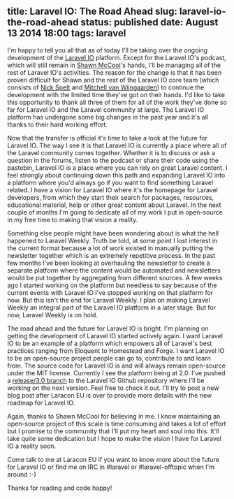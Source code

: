 title: Laravel IO: The Road Ahead
slug: laravel-io-the-road-ahead
status: published
date: August 13 2014 18:00
tags: laravel
-------
I'm happy to tell you all that as of today I'll be taking over the ongoing development of the [Laravel IO](http://laravel.io/) platform. Except for the Laravel IO's podcast, which will still remain in [Shawn McCool](https://twitter.com/ShawnMcCool)'s hands, I'll be managing all of the rest of Laravel IO's activities. The reason for the change is that it has been proven difficult for Shawn and the rest of the Laravel IO core team (which consists of [Nick Spelt](https://twitter.com/nickstrnl) and [Mitchell van Wijngaarden](https://twitter.com/mitchellvanw)) to continue the development with the limited time they've got on their hands. I'd like to take this opportunity to thank all three of them for all of the work they've done so far for Laravel IO and the Laravel community at large. The Laravel IO platform has undergone some big changes in the past year and it's all thanks to their hard working effort.

Now that the transfer is official it's time to take a look at the future for Laravel IO. The way I see it is that Laravel IO is currently a place where all of the Laravel community comes together. Whether it is to discuss or ask a question in the forums, listen to the podcast or share their code using the pastebin, Laravel IO is a place where you can rely on great Laravel content. I feel strongly about continuing down this path and expanding Laravel IO into a platform where you'd always go if you want to find something Laravel related. I have a vision for Laravel IO where it's the homepage for Laravel developers, from which they start their search for packages, resources, educational material, help or other great content about Laravel. In the next couple of months I'm going to dedicate all of my work I put in open-source in my free time to making that vision a reality.

Something else people might have been wondering about is what the hell happened to Laravel Weekly. Truth be told, at some point I lost interest in the current format because a lot of work existed in manually putting the newsletter together which is an extremely repetitive process. In the past few months I've been looking at overhauling the newsletter to create a separate platform where the content would be automated and newsletters would be put together by aggregating from different sources. A few weeks ago I started working on the platform but needless to say because of the current events with Laravel IO I've stopped working on that platform for now. But this isn't the end for Laravel Weekly. I plan on making Laravel Weekly an integral part of the Laravel IO platform in a later stage. But for now, Laravel Weekly is on hold.

The road ahead and the future for Laravel IO is bright. I'm planning on getting the development of Laravel IO started actively again. I want Laravel IO to be an example of a platform which empowers all of Laravel's best practices ranging from Eloquent to Homestead and Forge. I want Laravel IO to be an open-source project people can go to, contribute to and learn from. The source code for Laravel IO is and will always remain open-source under the MIT license. Currently I see the platform being at 2.0. I've pushed a [release/3.0 branch](https://github.com/LaravelIO/laravel.io/tree/release/3.0) to the Laravel IO Github repository where I'll be working on the next version. Feel free to check it out. I'll try to post a new blog post after Laracon EU is over to provide more details with the new roadmap for Laravel IO.

Again, thanks to Shawn McCool for believing in me. I know maintaining an open-source project of this scale is time consuming and takes a lot of effort but I promise to the community that I'll put my heart and soul into this. It'll take quite some dedication but I hope to make the vision I have for Laravel IO a reality soon.

Come talk to me at Laracon EU if you want to know more about the future for Laravel IO or find me on IRC in #laravel or #laravel-offtopic when I'm around :-)

Thanks for reading and code happy!